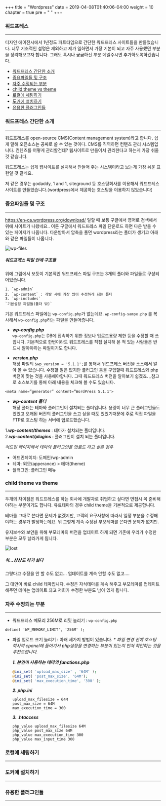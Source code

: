 +++
title = "Wordpress"
date = 2019-04-08T01:40:06-04:00
weight = 10
chapter = true
pre = "<i class='fab fa-wordpress'></i> "
+++

### 워드프레스
***
디자인 에이전시에서 1년정도 파트타임으로 간단한 워드프레스 사이트들을 만들었습니다.
너무 기초적인 설명은 제외하고 제가 일하면서 가장 기본이 되고 자주 사용했던 부분을 정리해보고자 합니다.
그래도 혹시나 궁금하신 부분 메일주시면 추가하도록하겠습니다.

+ [워드프레스 간단한 소개](#wp-section01)
+ [중요파일들 및 구조](#wp-section02)
+ [자주 수정되는 부분](#wp-section03)
+ [child theme vs theme](#wp-section07)
+ [로컬에 세팅하기](#wp-section04)
+ [도커에 설치하기](#wp-section05)
+ [유용한 플러그인들](#wp-section06)


<a name="wp-section01"></a>
### 워드프레스 간단한 소개
___
워드프레스를 open-source CMS(Content management system)라고 합니다.
쉽게 말해 오픈소스는 공짜로 쓸 수 있는 것이다. CMS를 직역하면 컨텐츠 관리 시스템입니다. 컨텐츠를 어떻게 관리할건데? 웹사이트로 만들어서 관리한다고 하는게 가장 쉬울 것 같습니다.

워드프레스는 쉽게 웹사이트를 설치해서 만들어 주는 시스템이라고 보는게 가장 쉬운 표현일 것 같네요.

저 같은 경우는 godaddy, 1 and 1, siteground 등 호스팅회사를 이용해서 워드프레스 사이트를 만들었습니다.(wordpress에서 제공하는 호스팅을 이용하지 않았습니다)

<a name="wp-section02"></a>
### 중요파일들 및 구조
___
https://en-ca.wordpress.org/download/
일할 때 보통 구글에서 영어로 검색해서 위에 사이트가 나왔네요..
여튼 구글에서 워드프레스 파일 단운로드 하면 다운 받을 수 있는 페이지가 나옵니다.
다운받아서 압축을 풀면 wordpress라는 폴더가 생기고 아래와 같은 파일들이 나옵니다.

![wp-files](https://drive.google.com/uc?id=1_y73KWYmrG9e-MguSIcqR5Oq_D11LrJm)
##### 워드프레스 파일 안에 구조들

위에 그림에서 보듯이 기본적인 워드프레스 파일 구조는 3개의 폴더와 파일들로 구성되어있습니다.
```
1. `wp-admin`
2. `wp-content` : 개발 시에 가장 많이 수정하게 되는 폴더
3. `wp-includes`
`기본설정 파일들(폴더 밖)`
```

기본 워드프레스 파일에는 `wp-config.php`가 없는데요.
`wp-config-sampe.php` 를 복사해서 `wp-config.php`라는 파일을 만들어줍니다.

- ***wp-config.php***<br>
`wp-config.php`는 DB에 접속하기 위한 정보나 업로드용량 제한 등을 수정할 때 쓰입니다.
기본적으로 한번이라도 워드프레스를 직접 설치해 본 적 있는 사람들은 반드시 알아야하는 파일이기도 합니다.

- ***version.php***<br>
해당 파일의 `$wp_version = '5.1.1';`를 통해서 워드프레스 버전을 소스에서 알아 볼 수 있습니다. 수정할 일은 없지만 플러그인 등을 구입할때 워드프레스와 php버전이 맞는 것을 사용해야합니다. 그때 워드프레스 버전을 알아보기 쉽겠죠.
_참고로 소스보기를 통해 아래 내용을 체크해 볼 수도 있습니다.
```
<meta name=”generator” content=”WordPress 5.1.1″>
```

- ***wp-content 폴더***<br>
해당 폴더는 테마와 플러그인이 설치되는 폴더입니다.
용량이 너무 큰 플러그인들도 있었고 오래된 버전의 플러그인을 쓰고 싶을 때도 있었기때문에 주로 직접 파일을 FTP로 호스팅 하는 서버에 업로드했습니다.

1.***wp-content/themes*** : 테마가 설치되는 폴더입니다.<br>
2.***wp-content/plugins*** : 플러그인이 설치 되는 폴더입니다.

_어드민 페이지에서 테마와 플러그인을 업로드 하고 싶은 경우_

- 어드민페이지: 도메인/wp-admin<br>
- 테마: 외모(apperance) > 테마(theme)<br>
- 플러그인: 플러그인 메뉴<br>

<a name="wp-section07"></a>
### child theme vs theme
___
두개의 차이점은 워드프레스를 하는 회사에 개발자로 취업하고 싶다면 면접시 꼭 준비해야하는 부분이기도 합니다.
유료테마의 경우 child theme을 기본적으로 제공합니다.

테마를 그대로 쓴다면 문제가 없겠지만, 고객의 요구사항에 따라서 일정 부분을 수정해야하는 경우가 발생하는데요. 뭐 그렇게 계속 수정된 부모테마를 쓴다면 문제가 없지만.

유지보수와 보안을 위해 부모테마의 버전을 업데이트 하게 되면 기존에 우리가 수정한 부분은 모두 날라가게 됩니다.

![lost](https://drive.google.com/uc?id=1qtyAhsay2XTcfyld_L7ZR222moKwnqSE)
##### 하...상상도 하기 싫다

그렇다고 수정을 안 할 수도 없고... 업데이트를 계속 안할 수도 없고....

그 대안이 바로 child 테마입니다. 수정은 자식테마를 계속 해주고 부모테마를 업데이트 해주면 테마는 업데이트 되고 저희가 수정한 부분도 남아 있게 됩니다.

<a name="wp-section03"></a>
### 자주 수정되는 부분
___

- 워드프레스 메모리 256M로 리밋 늘리기 : `wp-config.php`

```
define( 'WP_MEMORY_LIMIT', '256M' );
```

- 파일 업로드 크기 늘리기 : 아래 세가지 방법이 있습니다.
_* 파일 변경 전에 호스팅 회사의 cpanel에 들어가서 php설정을 변경하는 부분이 있는지 먼저 확인하는 것을 추천드립니다._

    ***1. 본인이 사용하는 테마의 functions.php***

    ```php
    @ini_set( 'upload_max_size' , '64M' );
    @ini_set( 'post_max_size', '64M');
    @ini_set( 'max_execution_time', '300' );
    ```
    ***2. php.ini***

    ```
    upload_max_filesize = 64M
    post_max_size = 64M
    max_execution_time = 300
    ```

    ***3. .htaccess***
    ```
    php_value upload_max_filesize 64M
    php_value post_max_size 64M
    php_value max_execution_time 300
    php_value max_input_time 300
    ```


<a name="wp-section04"></a>
### 로컬에 세팅하기
___

<a name="wp-section05"></a>
### 도커에 설치하기
___

<a name="wp-section06"></a>
### 유용한 플러그인들
___
<!-- lazy loading, cdn, 다중언어
css, js 추가하는 프로그램
도메인 설정: https://support.google.com/a/answer/33353?hl=ko&ref_topic=4445319
g suit 인증 : https://wpforms.com/how-to-securely-send-wordpress-emails-using-gmail-smtp/
-->


